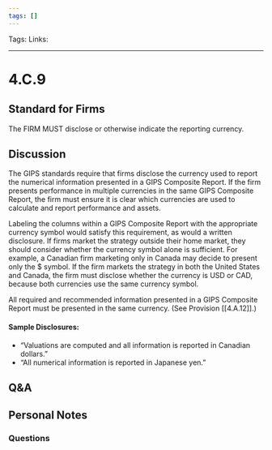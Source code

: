 ```yaml
---
tags: []
---
```

Tags:
Links: 
___
# 4.C.9
## Standard for Firms
The FIRM MUST disclose or otherwise indicate the reporting currency.
## Discussion
The GIPS standards require that firms disclose the currency used to report the numerical information presented in a GIPS Composite Report. If the firm presents performance in multiple currencies in the same GIPS Composite Report, the firm must ensure it is clear which currencies are used to calculate and report performance and assets.

Labeling the columns within a GIPS Composite Report with the appropriate currency symbol would satisfy this requirement, as would a written disclosure. If firms market the strategy outside their home market, they should consider whether the currency symbol alone is sufficient. For example, a Canadian firm marketing only in Canada may decide to present only the $ symbol. If the firm markets the strategy in both the United States and Canada, the firm must disclose whether the currency is USD or CAD, because both currencies use the same currency symbol.

All required and recommended information presented in a GIPS Composite Report must be presented in the same currency. (See Provision [[4.A.12]].)
#### Sample Disclosures:
- “Valuations are computed and all information is reported in Canadian dollars.”
- “All numerical information is reported in Japanese yen.”
## Q&A

## Personal Notes

### Questions